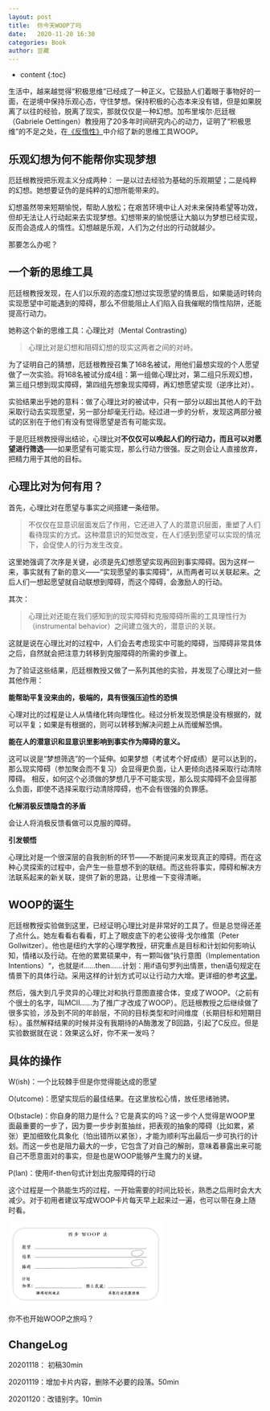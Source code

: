 ```yaml
---
layout: post
title:  你今天WOOP了吗
date:   2020-11-20 16:30
categories: Book
author: 豆藏
---
```


* content
{:toc}


生活中，越来越觉得“积极思维”已经成了一种正义。它鼓励人们着眼于事物好的一面，在逆境中保持乐观心态，守住梦想。保持积极的心态本来没有错，但是如果脱离了以往的经验，脱离了现实，那就仅仅是一种幻想。加布里埃尔·厄廷根（Gabriele Oettingen）教授用了20多年时间研究内心的动力，证明了“积极思维”的不足之处，在[《反惰性》](https://book.douban.com/subject/35051993/)中介绍了新的思维工具WOOP。






## 乐观幻想为何不能帮你实现梦想

厄廷根教授把乐观主义分成两种： 一是以过去经验为基础的乐观期望；二是纯粹的幻想。她想要证伪的是纯粹的幻想所能带来的。

幻想虽然带来短期愉悦，帮助人放松；在艰苦环境中让人对未来保持希望等功效，但却无法让人行动起来去实现梦想。幻想带来的愉悦感让大脑以为梦想已经实现，反而会造成人的惰性。幻想越是乐观，人们为之付出的行动就越少。

那要怎么办呢？

## 一个新的思维工具

厄廷根教授发现，在人们以乐观的态度幻想过实现愿望的情景后，如果能适时转向实现愿望中可能遇到的障碍，那么不但能阻止人们陷入自我催眠的惰性陷阱，还能提高行动力。

她称这个新的思维工具：心理比对（Mental Contrasting）

>心理比对是幻想和阻碍幻想的现实这两者之间的对峙。

为了证明自己的猜想，厄廷根教授召集了168名被试，用他们最想实现的个人愿望做了一次实验。将168名被试分成4组：第一组做心理比对，第二组只乐观幻想，第三组只想到现实障碍，第四组先想象现实障碍，再幻想愿望实现（逆序比对）。

实验结果出乎她的意料：做了心理比对的被试中，只有一部分以超出其他人的干劲采取行动去实现愿望，另一部分却毫无行动。经过进一步的分析，发现这两部分被试的区别在于他们有没有觉得愿望是否有可能实现。

于是厄廷根教授得出结论，心理比对**不仅仅可以唤起人们的行动力，而且可以对愿望进行筛选**——如果愿望有可能实现，那么行动力很强。反之则会让人直接放弃，把精力用于其他的目标。

## 心理比对为何有用？

首先，心理比对在愿望与事实之间搭建一条纽带。

> 不仅仅在显意识层面发后了作用，它还进入了人的潜意识层面，重塑了人们看待现实的方式。这种潜意识的知觉改变，在人们感到愿望可以实现的情况下，会促使人的行为发生改变。 

这里她强调了次序是关键，必须是先幻想愿望实现再回到事实障碍。因为这样一来，事实就有了新的意义——“实现愿望的事实障碍”，从而两者可以关联起来。之后人们一想起愿望就自动联想到障碍，而这个障碍，会激励人的行动。

其次：

>心理比对还能在我们感知到的现实障碍和克服障碍所需的工具理性行为（instrumental behavior）之间建立强大的，潜意识的关联。

这就是说在心理比对的过程中，人们会去考虑现实中可能的障碍，当障碍非常具体之后，自然就会把注意力转移到克服障碍的所需的步骤上。

为了验证这些结果，厄廷根教授又做了一系列其他的实验，并发现了心理比对一些其他作用：

**能帮助平复没来由的，极端的，具有很强压迫性的恐惧**

心理对比的过程是让人从情绪化转向理性化。经过分析发现恐惧是没有根据的，就可以平复；如果是有根据的，则可以转移到解决问题上从而缓解恐惧。

**能在人的潜意识和显意识里影响到事实作为障碍的意义。**

这可以说是“梦想筛选”的一个延伸。如果梦想（考试考个好成绩）是可以达到的，那么现实障碍（参加聚会而不复习）会显得更负面，让人更倾向选择采取行动清除障碍。 相反，如何这个必须做的梦想几乎不可能实现，那么现实障碍不会显得那么负面，即使不选择采取行动清除障碍，也不会有很强的负罪感。

**化解消极反馈隐含的矛盾**

会让人将消极反馈看做可以克服的障碍。

**引发顿悟**

心理比对是一个很深层的自我剖析的环节——不断提问来发现真正的障碍。而在这种心灵探索的过程中，会产生一些意想不到的联结。而这些将事实，障碍和解决方法联系起来的新关联，提供了新的思路，让思维一下变得清晰。

## WOOP的诞生

厄廷根教授实验做到这里，已经证明心理比对是非常好的工具了。但是总觉得还差了点什么。她左看看右看看，盯上了眼皮底下的老公彼得·戈尔维策（Peter Gollwitzer）。他也是纽约大学的心理学教授，研究重点是目标和计划如何影响认知，情绪以及行动。在他的累累硕果中，有一颗叫做”执行意图（Implementation Intentions）“，也就是if……then……计划：用if语句罗列出情景，then语句规定在情景下的具体行动。采用这样的计划方式可以让行动力大增。更详细的参考[这里](https://www.yangzhiping.com/psy/implementation-intentions.html)。

然后，强大到几乎灵异的心理比对和执行意图直接合体，变成了WOOP。（之前有个很土的名字，叫MCII……为了推广才改成了WOOP）。厄廷根教授之后继续做了很多实验，涉及到不同的年龄层，不同的目标类型和时间维度（长期目标和短期目标）。虽然解释结果的时候并没有我期待的A酶激发了B回路，引起了C反应。但是实验数据就在说：效果这么好，你不来一发吗？

## 具体的操作

W(ish)：一个比较棘手但是你觉得能达成的愿望

O(utcome)：愿望实现后的最佳结果。在这里放松心情，放任思绪驰骋。

O(bstacle)：你自身的阻力是什么？它是真实的吗？这一步个人觉得是WOOP里面最重要的一步了，因为要一步步剥茧抽丝，把表观的抽象的障碍（比如累，紧张）更加细致化具象化（怕出错所以紧张），才能为顺利写出最后一步可执行的计划。而这一步也是阻力最大的一步，它包含了对自己的解剖，意味着暴露出来可能自己不愿意面对的事实，但是也是WOOP能够产生魔力的关键。

P(lan)：使用if-then句式计划出克服障碍的行动

这个过程是一个熟能生巧的过程，一开始需要的时间比较长，熟悉之后用时会大大减少。对于初用者建议写成WOOP卡片每天早上起来过一遍，也可以带在身上随时看。

![](https://github.com/bchen4/bchen4.github.io/raw/master/img/20201120/woop.png)

你不也开始WOOP之旅吗？


## ChangeLog

20201118： 初稿30min

20201119：增加卡片内容，删除不必要的段落。50min

20201120：改错别字。10min
